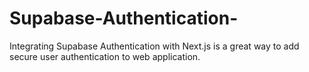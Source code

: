 # Supabase-Authentication-
Integrating Supabase Authentication with Next.js is a great way to add secure user authentication to web application.
